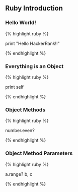 ---
---
## Ruby Introduction

### Hello World!
{% highlight ruby %}

print "Hello HackerRank!!"

{% endhighlight %}

### Everything is an Object
{% highlight ruby %}

print self

{% endhighlight %}

<!--break-->

### Object Methods
{% highlight ruby %}

number.even?

{% endhighlight %}

### Object Method Parameters
{% highlight ruby %}

a.range? b, c

{% endhighlight %}